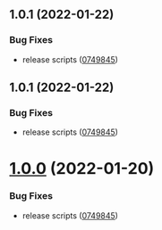 ## 1.0.1 (2022-01-22)


### Bug Fixes

* release scripts ([0749845](https://github.com/FrontLabsOfficial/vue-agile-lite/commit/0749845b1772c30b1c826520a6e0cc3c11838acf))



## 1.0.1 (2022-01-22)


### Bug Fixes

* release scripts ([0749845](https://github.com/FrontLabsOfficial/vue-agile-lite/commit/0749845b1772c30b1c826520a6e0cc3c11838acf))



# [1.0.0](https://github.com/FrontLabsOfficial/vue-agile-lite/compare/v2.0.0...v1.0.0) (2022-01-20)


### Bug Fixes

* release scripts ([0749845](https://github.com/FrontLabsOfficial/vue-agile-lite/commit/0749845b1772c30b1c826520a6e0cc3c11838acf))



